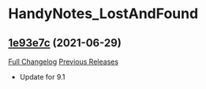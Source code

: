 # HandyNotes_LostAndFound

## [1e93e7c](https://github.com/kemayo/wow-handynotes-lostandfound/tree/1e93e7c0734dd959233ca0bffaaf6f8af03faf41) (2021-06-29)
[Full Changelog](https://github.com/kemayo/wow-handynotes-lostandfound/commits/1e93e7c0734dd959233ca0bffaaf6f8af03faf41) [Previous Releases](https://github.com/kemayo/wow-handynotes-lostandfound/releases)

- Update for 9.1  
